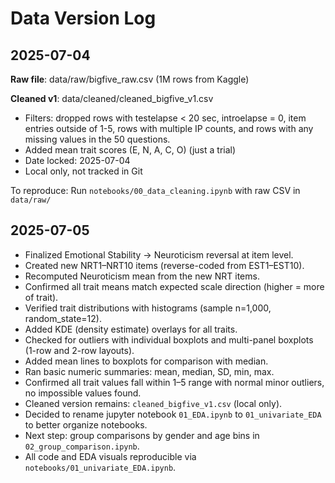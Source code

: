# Data Version Log

## 2025-07-04
**Raw file**: data/raw/bigfive_raw.csv (1M rows from Kaggle)

**Cleaned v1**: data/cleaned/cleaned_bigfive_v1.csv  
- Filters: dropped rows with testelapse < 20 sec, introelapse = 0, item entries outside of 1-5, rows with multiple IP counts, and rows with any missing values in the 50 questions.
- Added mean trait scores (E, N, A, C, O) (just a trial)
- Date locked: 2025-07-04
- Local only, not tracked in Git

To reproduce:
Run `notebooks/00_data_cleaning.ipynb` with raw CSV in `data/raw/`
## 2025-07-05
- Finalized Emotional Stability → Neuroticism reversal at item level.
- Created new NRT1–NRT10 items (reverse-coded from EST1–EST10).
- Recomputed Neuroticism mean from the new NRT items.
- Confirmed all trait means match expected scale direction (higher = more of trait).
- Verified trait distributions with histograms (sample n=1,000, random_state=12).
- Added KDE (density estimate) overlays for all traits.
- Checked for outliers with individual boxplots and multi-panel boxplots (1-row and 2-row layouts).
- Added mean lines to boxplots for comparison with median.
- Ran basic numeric summaries: mean, median, SD, min, max.
- Confirmed all trait values fall within 1–5 range with normal minor outliers, no impossible values found.
- Cleaned version remains: `cleaned_bigfive_v1.csv` (local only).
- Decided to rename jupyter notebook `01_EDA.ipynb` to `01_univariate_EDA` to better organize notebooks.
- Next step: group comparisons by gender and age bins in `02_group_comparison.ipynb`.
- All code and EDA visuals reproducible via `notebooks/01_univariate_EDA.ipynb`.

